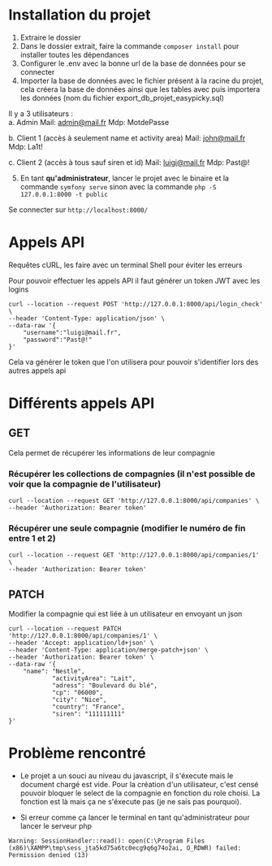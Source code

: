 # Installation du projet

1. Extraire le dossier
2. Dans le dossier extrait, faire la commande ```composer install``` pour installer toutes les dépendances
3. Configurer le .env avec la bonne url de la base de données pour se connecter
4. Importer la base de données avec le fichier présent à la racine du projet, cela créera la base de données ainsi que les tables avec puis importera les données (nom du fichier export_db_projet_easypicky.sql)

Il y a 3 utilisateurs : <br>
  a. Admin
    Mail: admin@mail.fr
    Mdp: MotdePasse
  
  b. Client 1 (accès à seulement name et activity area)
    Mail: john@mail.fr
    Mdp: La1t!
    
  c. Client 2 (accès à tous sauf siren et id)
    Mail: luigi@mail.fr
    Mdp: Past@!

5. En tant **qu'administrateur**, lancer le projet avec le binaire et la commande ```symfony serve``` sinon avec la commande ```php -S 127.0.0.1:8000 -t public```

Se connecter sur ``` http://localhost:8000/ ```

# Appels API
Requêtes cURL, les faire avec un terminal Shell pour éviter les erreurs

Pour pouvoir effectuer les appels API il faut générer un token JWT avec les logins
```
curl --location --request POST 'http://127.0.0.1:8000/api/login_check' \
--header 'Content-Type: application/json' \
--data-raw '{
    "username":"luigi@mail.fr",
    "password":"Past@!"
}' 
```

Cela va générer le token que l'on utilisera pour pouvoir s'identifier lors des autres appels api

# Différents appels API
## GET 
Cela permet de récupérer les informations de leur compagnie

### Récupérer les collections de compagnies (il n'est possible de voir que la compagnie de l'utilisateur)
```
curl --location --request GET 'http://127.0.0.1:8000/api/companies' \
--header 'Authorization: Bearer token'
```

### Récupérer une seule compagnie (modifier le numéro de fin entre 1 et 2)
```
curl --location --request GET 'http://127.0.0.1:8000/api/companies/1' \
--header 'Authorization: Bearer token'
```

## PATCH

Modifier la compagnie qui est liée à un utilisateur en envoyant un json

```
curl --location --request PATCH 'http://127.0.0.1:8000/api/companies/1' \
--header 'Accept: application/ld+json' \
--header 'Content-Type: application/merge-patch+json' \
--header 'Authorization: Bearer token' \
--data-raw '{
    "name": "Nestle",
            "activityArea": "Lait",
            "adress": "Boulevard du blé",
            "cp": "06000",
            "city": "Nice",
            "country": "France",
            "siren": "111111111"
}'
```

# Problème rencontré

* Le projet a un souci au niveau du javascript, il s'éxecute mais le document chargé est vide. Pour la création d'un utilisateur, c'est censé pouvoir bloquer le select de la compagnie en fonction du role choisi. La fonction est là mais ça ne s'éxecute pas (je ne sais pas pourquoi).

* Si erreur comme ça lancer le terminal en tant qu'administrateur pour lancer le serveur php

```
Warning: SessionHandler::read(): open(C:\Program Files (x86)\XAMPP\tmp\sess_jta5kd75a6tc0ecg9q6g74o2ai, O_RDWR) failed: Permission denied (13)
```
